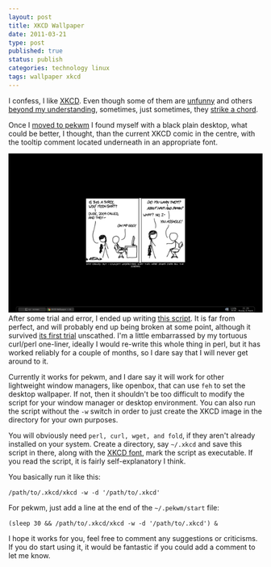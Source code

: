 ```yaml
--- 
layout: post 
title: XKCD Wallpaper
date: 2011-03-21
type: post 
published: true 
status: publish
categories: technology linux
tags: wallpaper xkcd
---
```


I confess, I like [XKCD](http://xkcd.com/). Even though some of them are
[unfunny](http://xkcd.com/871/) and others [beyond my understanding](http://xkcd.com/849/), 
sometimes, just sometimes, they 
[strike a chord](http://xkcd.com/208/).

Once I [moved to pekwm](/tag/pekwm) I found myself with a black plain
desktop, what could be better, I thought, than the current XKCD comic in
the centre, with the tooltip comment located underneath in an
appropriate font.

![XKCD Wallpaper Screenshot](/assets/xkcd-wallpaper.png)
After some trial and error, I ended up writing 
[this script](http://pastebin.com/vqtmyRWW). 
It is far from perfect, and will
probably end up being broken at some point, although it survived 
[its first trial](http://xkcd.com/859/) unscathed. I'm a little embarrassed
by my tortuous curl/perl one-liner, ideally I would re-write this whole
thing in perl, but it has worked reliably for a couple of months, so I
dare say that I will never get around to it.

Currently it works for pekwm, and I dare say it will work for other
lightweight window managers, like openbox, that can use `feh` to set the
desktop wallpaper. If not, then it shouldn't be too difficult to modify
the script for your window manager or desktop environment. You can also
run the script without the `-w` switch in order to just create the XKCD
image in the directory for your own purposes.

You will obviously need `perl, curl, wget, and fold`, if they aren't
already installed on your system. Create a directory, say `~/.xkcd` and
save this script in there, along with the 
[XKCD font](http://antiyawn.com/uploads/Humor-Sans.ttf), mark the script as
executable. If you read the script, it is fairly self-explanatory I
think.

You basically run it like this:

    /path/to/.xkcd/xkcd -w -d '/path/to/.xkcd'

For pekwm, just add a line at the end of the `~/.pekwm/start` file:

    (sleep 30 && /path/to/.xkcd/xkcd -w -d '/path/to/.xkcd') &

I hope it works for you, feel free to comment any suggestions or
criticisms. If you do start using it, it would be fantastic if you could
add a comment to let me know.

